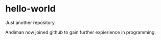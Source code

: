 # hello-world
Just another repository.

Andiman now joined github to gain further expierience in programming.
